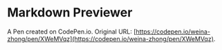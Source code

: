 # Markdown Previewer

A Pen created on CodePen.io. Original URL: [https://codepen.io/weina-zhong/pen/XWeMVqz](https://codepen.io/weina-zhong/pen/XWeMVqz).



